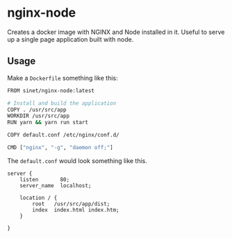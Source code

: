 nginx-node
=============

Creates a docker image with NGINX and Node installed in it. Useful to serve up a single page application built with node.

## Usage

Make a `Dockerfile` something like this:

```bash
FROM sinet/nginx-node:latest

# Install and build the application
COPY . /usr/src/app
WORKDIR /usr/src/app
RUN yarn && yarn run start

COPY default.conf /etc/nginx/conf.d/

CMD ["nginx", "-g", "daemon off;"]
```

The `default.conf` would look something like this.

```
server {
    listen       80;
    server_name  localhost;

    location / {
        root   /usr/src/app/dist;
        index  index.html index.htm;
    }

}
```
